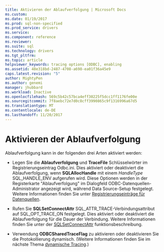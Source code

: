 ```yaml
---
title: Aktivieren der Ablaufverfolgung | Microsoft Docs
ms.custom: 
ms.date: 01/19/2017
ms.prod: sql-non-specified
ms.prod_service: drivers
ms.service: 
ms.component: reference
ms.reviewer: 
ms.suite: sql
ms.technology: drivers
ms.tgt_pltfrm: 
ms.topic: article
helpviewer_keywords: tracing options [ODBC], enabling
ms.assetid: 48e318bd-2487-4708-a698-ea01f36a45e9
caps.latest.revision: "5"
author: MightyPen
ms.author: genemi
manager: jhubbard
ms.workload: Inactive
ms.openlocfilehash: 569c5b42c57bca4eff30225f5dcc1ff1176fe00e
ms.sourcegitcommit: 7f8aebc72e7d0c8cff3990865c9f1316996a67d5
ms.translationtype: MT
ms.contentlocale: de-DE
ms.lasthandoff: 11/20/2017
---
```

# <a name="enabling-tracing"></a>Aktivieren der Ablaufverfolgung
Ablaufverfolgung kann in der folgenden drei Arten aktiviert werden:  
  
-   Legen Sie die **Ablaufverfolgung** und **TraceFile** Schlüsselwörter im Registrierungseintrag Odbc.ini. Dies aktiviert oder deaktiviert die Ablaufverfolgung, wenn **SQLAllocHandle** mit einem *HandleType* SQL_HANDLE_ENV aufgerufen wird. Diese Optionen werden in der Registerkarte "Ablaufverfolgung" im Dialogfeld ODBC-Datenquellen-Administrator angezeigt wird, während Data Source-Setup festgelegt. Weitere Informationen finden Sie unter [Registrierungseinträge für Datenquellen](../../../odbc/reference/install/registry-entries-for-data-sources.md).  
  
-   Rufen Sie **SQLSetConnectAttr** SQL_ATTR_TRACE-Verbindungsattribut auf SQL_OPT_TRACE_ON festgelegt. Dies aktiviert oder deaktiviert die Ablaufverfolgung für die Dauer der Verbindung. Weitere Informationen finden Sie unter der [SQLSetConnectAttr](../../../odbc/reference/syntax/sqlsetconnectattr-function.md) funktionsbeschreibung.  
  
-   Verwendung **ODBCSharedTraceFlag** zu aktivieren oder deaktivieren Sie die Protokollierung dynamisch. (Weitere Informationen finden Sie im nächste Thema [dynamische Tracing](../../../odbc/reference/develop-app/dynamic-tracing.md).)
